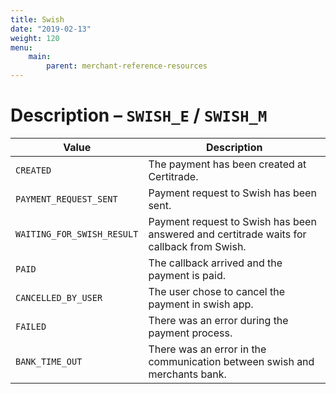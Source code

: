 ```yaml
---
title: Swish
date: "2019-02-13"
weight: 120
menu: 
    main:
        parent: merchant-reference-resources
---
```

# Description – `SWISH_E` / `SWISH_M`

| Value | Description |
|-------|-------------|
| `CREATED` | The payment has been created at Certitrade. |
| `PAYMENT_REQUEST_SENT` | Payment request to Swish has been sent. |
| `WAITING_FOR_SWISH_RESULT` | Payment request to Swish has been answered and certitrade waits for callback from Swish. |
| `PAID` | The callback arrived and the payment is paid. |
| `CANCELLED_BY_USER` | The user chose to cancel the payment in swish app. |
| `FAILED` | There was an error during the payment process. |
| `BANK_TIME_OUT` | There was an error in the communication between swish and merchants bank. |
